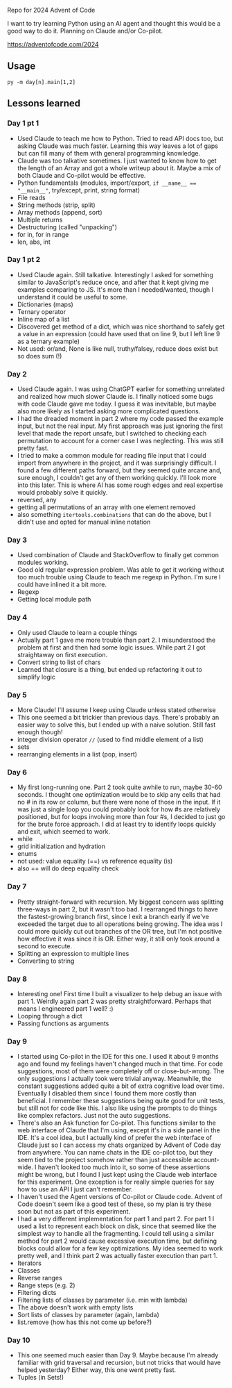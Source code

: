 Repo for 2024 Advent of Code

I want to try learning Python using an AI agent and thought this would be a good way to do it. Planning on Claude and/or Co-pilot.

https://adventofcode.com/2024

## Usage

```
py -m day[n].main[1,2]
```

## Lessons learned

### Day 1 pt 1
- Used Claude to teach me how to Python. Tried to read API docs too, but asking Claude was much faster. Learning this way leaves a lot of gaps but can fill many of them with general programming knowledge.
- Claude was too talkative sometimes. I just wanted to know how to get the length of an Array and got a whole writeup about it. Maybe a mix of both Claude and Co-pilot would be effective.
- Python fundamentals (modules, import/export, `if __name__ == "__main__"`, try/except, print, string format)
- File reads
- String methods (strip, split)
- Array methods (append, sort)
- Multiple returns
- Destructuring (called "unpacking")
- for in, for in range
- len, abs, int

### Day 1 pt 2
- Used Claude again. Still talkative. Interestingly I asked for something similar to JavaScript's reduce once, and after that it kept giving me examples comparing to JS. It's more than I needed/wanted, though I understand it could be useful to some.
- Dictionaries (maps)
- Ternary operator
- Inline map of a list
- Discovered get method of a dict, which was nice shorthand to safely get a value in an expression (could have used that on line 9, but I left line 9 as a ternary example)
- Not used: or/and, None is like null, truthy/falsey, reduce does exist but so does sum (!)

### Day 2
- Used Claude again. I was using ChatGPT earlier for something unrelated and realized how much slower Claude is. I finally noticed some bugs with code Claude gave me today. I guess it was inevitable, but maybe also more likely as I started asking more complicated questions.
- I had the dreaded moment in part 2 where my code passed the example input, but not the real input. My first approach was just ignoring the first level that made the report unsafe, but I switched to checking each permutation to account for a corner case I was neglecting. This was still pretty fast.
- I tried to make a common module for reading file input that I could import from anywhere in the project, and it was surprisingly difficult. I found a few different paths forward, but they seemed quite arcane and, sure enough, I couldn't get any of them working quickly. I'll look more into this later. This is where AI has some rough edges and real expertise would probably solve it quickly.
- reversed, any
- getting all permutations of an array with one element removed
- also something `itertools.combinations` that can do the above, but I didn't use and opted for manual inline notation

### Day 3
- Used combination of Claude and StackOverflow to finally get common modules working.
- Good old regular expression problem. Was able to get it working without too much trouble using Claude to teach me regexp in Python. I'm sure I could have inlined it a bit more.
- Regexp
- Getting local module path

### Day 4
- Only used Claude to learn a couple things
- Actually part 1 gave me more trouble than part 2. I misunderstood the problem at first and then had some logic issues. While part 2 I got straightaway on first execution.
- Convert string to list of chars
- Learned that closure is a thing, but ended up refactoring it out to simplify logic

### Day 5
- More Claude! I'll assume I keep using Claude unless stated otherwise
- This one seemed a bit trickier than previous days. There's probably an easier way to solve this, but I ended up with a naive solution. Still fast enough though!
- integer division operator `//` (used to find middle element of a list)
- sets
- rearranging elements in a list (pop, insert)

### Day 6
- My first long-running one. Part 2 took quite awhile to run, maybe 30-60 seconds. I thought one optimization would be to skip any cells that had no # in its row or column, but there were none of those in the input. If it was just a single loop you could probably look for how #s are relatively positioned, but for loops involving more than four #s, I decided to just go for the brute force approach. I did at least try to identify loops quickly and exit, which seemed to work.
- while
- grid initialization and hydration
- enums
- not used: value equality (==) vs reference equality (is)
- also == will do deep equality check

### Day 7
- Pretty straight-forward with recursion. My biggest concern was splitting three-ways in part 2, but it wasn't too bad. I rearranged things to have the fastest-growing branch first, since I exit a branch early if we've exceeded the target due to all operations being growing. The idea was I could more quickly cut out branches of the OR tree, but I'm not positive how effective it was since it is OR. Either way, it still only took around a second to execute.
- Splitting an expression to multiple lines
- Converting to string

### Day 8
- Interesting one! First time I built a visualizer to help debug an issue with part 1. Weirdly again part 2 was pretty straightforward. Perhaps that means I engineered part 1 well? :)
- Looping through a dict
- Passing functions as arguments

### Day 9
- I started using Co-pilot in the IDE for this one. I used it about 9 months ago and found my feelings haven't changed much in that time. For code suggestions, most of them were completely off or close-but-wrong. The only suggestions I actually took were trivial anyway. Meanwhile, the constant suggestions added quite a bit of extra cognitive load over time. Eventually I disabled them since I found them more costly than beneficial. I remember these suggestions being quite good for unit tests, but still not for code like this. I also like using the prompts to do things like complex refactors. Just not the auto suggestions.
- There's also an Ask function for Co-pilot. This functions similar to the web interface of Claude that I'm using, except it's in a side panel in the IDE. It's a cool idea, but I actually kind of prefer the web interface of Claude just so I can access my chats organized by Advent of Code day from anywhere. You can name chats in the IDE co-pilot too, but they seem tied to the project somehow rather than just accessible account-wide. I haven't looked too much into it, so some of these assertions might be wrong, but I found I just kept using the Claude web interface for this experiment. One exception is for really simple queries for say how to use an API I just can't remember.
- I haven't used the Agent versions of Co-pilot or Claude code. Advent of Code doesn't seem like a good test of these, so my plan is try these soon but not as part of this experiment.
- I had a very different implementation for part 1 and part 2. For part 1 I used a list to represent each block on disk, since that seemed like the simplest way to handle all the fragmenting. I could tell using a similar method for part 2 would cause excessive execution time, but defining blocks could allow for a few key optimizations. My idea seemed to work pretty well, and I think part 2 was actually faster execution than part 1.
- Iterators
- Classes
- Reverse ranges
- Range steps (e.g. 2)
- Filtering dicts
- Filtering lists of classes by parameter (i.e. min with lambda)
- The above doesn't work with empty lists
- Sort lists of classes by parameter (again, lambda)
- list.remove (how has this not come up before?)

### Day 10
- This one seemed much easier than Day 9. Maybe because I'm already familiar with grid traversal and recursion, but not tricks that would have helped yesterday? Either way, this one went pretty fast.
- Tuples (in Sets!)